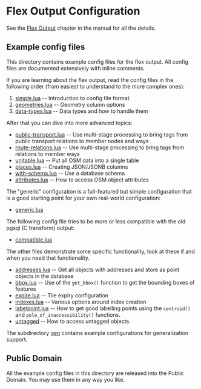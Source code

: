 # Flex Output Configuration

See the [Flex Output](https://osm2pgsql.org/doc/manual.html#the-flex-output)
chapter in the manual for all the details.

## Example config files

This directory contains example config files for the flex output. All config
files are documented extensively with inline comments.

If you are learning about the flex output, read the config files in the
following order (from easiest to understand to the more complex ones):

1. [simple.lua](simple.lua) -- Introduction to config file format
2. [geometries.lua](geometries.lua) -- Geometry column options
3. [data-types.lua](data-types.lua) -- Data types and how to handle them

After that you can dive into more advanced topics:

* [public-transport.lua](public-transport.lua) -- Use multi-stage processing
  to bring tags from public transport relations to member nodes and ways
* [route-relations.lua](route-relations.lua) -- Use multi-stage processing
  to bring tags from relations to member ways
* [unitable.lua](unitable.lua) -- Put all OSM data into a single table
* [places.lua](places.lua) -- Creating JSON/JSONB columns
* [with-schema.lua](with-schema.lua) -- Use a database schema
* [attributes.lua](attributes.lua) -- How to access OSM object attributes

The "generic" configuration is a full-featured but simple configuration that
is a good starting point for your own real-world configuration:

* [generic.lua](generic.lua)

The following config file tries to be more or less compatible with the old
pgsql (C transform) output:

* [compatible.lua](compatible.lua)

The other files demonstrate some specific functionality, look at these if
and when you need that functionality.

* [addresses.lua](addresses.lua) -- Get all objects with addresses and store
  as point objects in the database
* [bbox.lua](bbox.lua) -- Use of the `get_bbox()` function to get the bounding
  boxes of features
* [expire.lua](expire.lua) -- Tile expiry configuration
* [indexes.lua](indexes.lua) -- Various options around index creation
* [labelpoint.lua](labelpoint.lua) -- How to get good labelling points using
  the `centroid()` and `pole_of_inaccessibility()` functions.
* [untagged](untagged.lua) -- How to access untagged objects.

The subdirectory [gen](gen/) contains example configurations for
generalization support.

## Public Domain

All the example config files in this directory are released into the Public
Domain. You may use them in any way you like.

